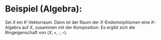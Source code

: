 # Beispiel (Algebra):
Sei $X$ ein $K$-Vektorraum. Dann ist der Raum der $X$-Endomorphismen eine $K$-Algebra auf $X$, zusammen mit der Komposition. Es ergibt sich die Ringeigenschaft von $(X,+, \cdot , \circ)$.
